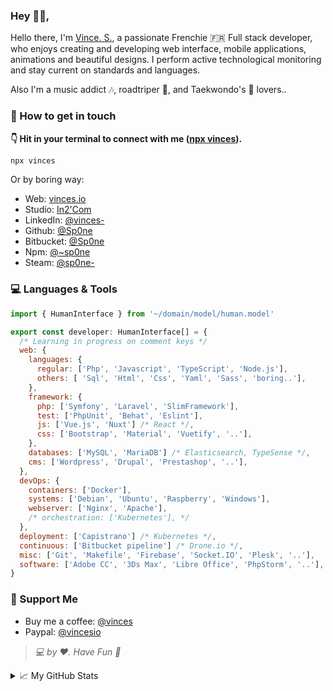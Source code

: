 ### Hey 👋🏻,

Hello there, I'm [Vince. S.][1], a passionate Frenchie 🇫🇷 Full stack developer, who enjoys creating and developing web interface, mobile applications, animations and beautiful designs. I perform active technological monitoring and stay current on standards and languages.

Also I'm a music addict 🎶, roadtriper 🚀, and Taekwondo's 🥋 lovers..


### 🔗 How to get in touch

**👇 Hit in your terminal to connect with me ([npx vinces](https://github.com/sp0ne/npx-card)).**

```bash
npx vinces
```

Or by boring way:

- Web: [vinces.io][1]
- Studio: [In2'Com][6]
- LinkedIn: [@vinces-][2]
- Github: [@Sp0ne][3]
- Bitbucket: [@Sp0ne][4]
- Npm: [@~sp0ne][5]
- Steam: [@sp0ne-][7]


### 💻 Languages & Tools

```javascript
import { HumanInterface } from '~/domain/model/human.model'

export const developer: HumanInterface[] = {
  /* Learning in progress on comment keys */
  web: {
    languages: {
      regular: ['Php', 'Javascript', 'TypeScript', 'Node.js'],
      others: [ 'Sql', 'Html', 'Css', 'Yaml', 'Sass', 'boring..'],
    },
    framework: {
      php: ['Symfony', 'Laravel', 'SlimFramework'],
      test: ['PhpUnit', 'Behat', 'Eslint'],
      js: ['Vue.js', 'Nuxt'] /* React */,
      css: ['Bootstrap', 'Material', 'Vuetify', '..'],
    },
    databases: ['MySQL', 'MariaDB'] /* Elasticsearch, TypeSense */,
    cms: ['Wordpress', 'Drupal', 'Prestashop', '..'],
  },
  devOps: {
    containers: ['Docker'],
    systems: ['Debian', 'Ubuntu', 'Raspberry', 'Windows'],
    webserver: ['Nginx', 'Apache'],
    /* orchestration: ['Kubernetes'], */
  },
  deployment: ['Capistrano'] /* Kubernetes */,
  continuous: ['Bitbucket pipeline'] /* Drone.io */,
  misc: ['Git', 'Makefile', 'Firebase', 'Socket.IO', 'Plesk', '..'],
  software: ['Adobe CC', '3Ds Max', 'Libre Office', 'PhpStorm', '..'],
}
```


### 🎁 Support Me

- Buy me a coffee: [@vinces][9]
- Paypal: [@vincesio][8]

> _💻 by ❤. Have Fun 🍻_


<details>

<summary>📈 My GitHub Stats</summary>


<img src="https://badges.pufler.dev/visits/Sp0ne/Sp0ne?style=flat-square&color=black&logo=github">
<img src="https://badges.pufler.dev/years/Sp0ne?style=flat-square&color=black&logo=github">
<img src="https://badges.pufler.dev/repos/Sp0ne?style=flat-square&color=black&logo=github">
<img src="https://badges.pufler.dev/gists/Sp0ne?style=flat-square&color=black&logo=github">
<img src="https://badges.pufler.dev/commits/monthly/Sp0ne?style=flat-square&color=black&logo=github">

</details>


[1]: https://vinces.io
[2]: https://www.linkedin.com/in/vinces-
[3]: https://github.com/Sp0ne
[4]: https://bitbucket.org/Sp0ne/
[5]: https://www.npmjs.com/~sp0ne
[6]: https://in2com.fr
[7]: https://steamcommunity.com/id/sp0ne-
[8]: https://www.paypal.com/paypalme/vincesio
[9]: https://www.buymeacoffee.com/vinces
